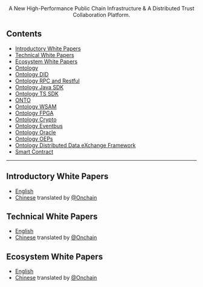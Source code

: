 <p align="center">
  <img
    src="https://github.com/ontio/documentation/blob/master/zh-CN/Ontology.png"
    width="125px"
  >
</p>

<p align="center">
  A New High-Performance Public Chain Infrastructure & A Distributed Trust Collaboration Platform.
</p>

## Contents

- [Introductory White Papers](#introductory-white-papers)
- [Technical White Papers](#technical-white-papers)
- [Ecosystem White Papers](#ecosystem-white-papers)
- [Ontology](https://github.com/ontio/ontology)
- [Ontology DID](https://github.com/ontio/ontology-DID)
- [Ontology RPC and Restful](#ontology-did)
- [Ontology Java SDK](https://github.com/ontio/ontology-java-sdk)
- [Ontology TS SDK](https://github.com/ontio/ontology-ts-sdk)
- [ONTO](https://github.com/ontio/onto)
- [Ontology WSAM](https://github.com/ontio/wsam)
- [Ontology FPGA](https://github.com/ontio/fpga)
- [Ontology Crypto](https://github.com/ontio/ontology-crypto)
- [Ontology Eventbus](https://github.com/ontio/ontology-eventbus)
- [Ontology Oracle](https://github.com/ontio/ontology-oracle-py)
- [Ontology OEPs](https://github.com/ontio/ontology-oeps)
- [Ontology Distributed Data eXchange Framework](https://github.com/ontio/ontology-odxf)
- [Smart Contract](https://github.com/ontio/documentation/tree/master/smart-contract-tutorial)

---

## Introductory White Papers

 - [English](https://ont.io/wp/Ontology-Introductory-white-paper-EN.pdf)
 - [Chinese](https://ont.io/wp/Ontology-Introductory-white-paper-ZH.pdf)  translated by  [@Onchain](http://www.onchain.com)

## Technical White Papers

 - [English](https://github.com/ontio/Documentation/blob/master/Ontology-technology-white-paper-EN.pdf)
 - [Chinese](https://ont.io/wp/Ontology-technology-white-paper-ZH.pdf)  translated by  [@Onchain](http://www.onchain.com)

## Ecosystem White Papers

 - [English](https://ont.io/wp/Ontology-Ecosystem-white-paper-EN.pdf)
 - [Chinese](https://ont.io/wp/Ontology-Ecosystem-white-paper-ZH.pdf)  translated by  [@Onchain](http://www.onchain.com)
